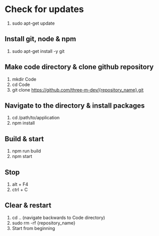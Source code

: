 # Check for updates

1. sudo apt-get update

## Install git, node & npm

1. sudo apt-get install -y git

## Make code directory & clone github repository

1. mkdir Code
2. cd Code
3. git clone https://github.com/three-m-dev/{repository_name}.git

## Navigate to the directory & install packages

1. cd /path/to/application
2. npm install

## Build & start

1. npm run build
2. npm start

## Stop

1. alt + F4
2. ctrl + C

## Clear & restart

1. cd .. (navigate backwards to Code directory)
2. sudo rm -rf {repository_name}
3. Start from beginning
